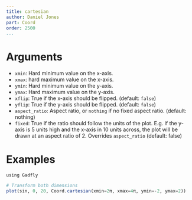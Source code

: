 ```yaml
---
title: cartesian
author: Daniel Jones
part: Coord
order: 2500
...
```


# Arguments
  * `xmin`: Hard minimum value on the x-axis.
  * `xmax`: hard maximum value on the x-axis.
  * `ymin`: Hard minimum value on the y-axis.
  * `ymax`: Hard maximum value on the y-axis.
  * `xflip`: True if the x-axis should be flipped. (default: `false`)
  * `yflip`: True if the y-axis should be flipped. (default: `false`)
  * `aspect_ratio`: Aspect ratio, or `nothing` if no fixed aspect ratio. (default: nothing)
  * `fixed`: True if the ratio should follow the units of the plot. E.g. if the
    y-axis is 5 units high and the x-axis in 10 units across, the plot will be
    drawn at an aspect ratio of 2. Overrides `aspect_ratio` (default: false)

# Examples

```{.julia hide="true" results="none"}
using Gadfly
```

```julia
# Transform both dimensions
plot(sin, 0, 20, Coord.cartesian(xmin=2π, xmax=4π, ymin=-2, ymax=2))
```


